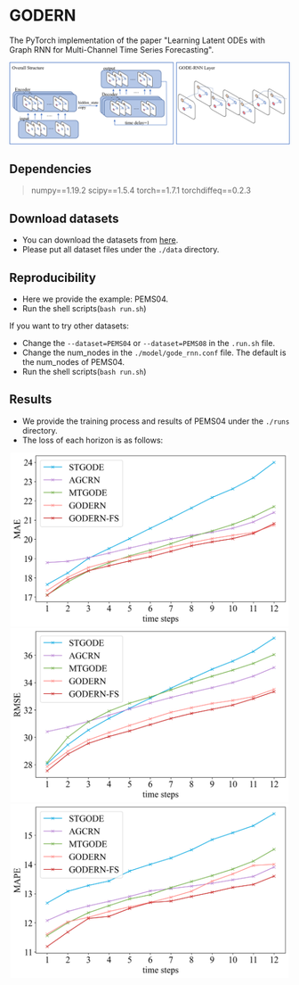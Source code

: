 # GODERN
The PyTorch implementation of the paper "Learning Latent ODEs with Graph RNN for Multi-Channel Time Series Forecasting".


![image](./pics/1.png)

## Dependencies
> numpy==1.19.2
> scipy==1.5.4
> torch==1.7.1
> torchdiffeq==0.2.3

## Download datasets
* You can download the datasets from [here](https://github.com/laiguokun/multivariate-time-series-data).
* Please put all dataset files under the `./data` directory.

## Reproducibility
* Here we provide the example: PEMS04.
* Run the shell scripts(`bash run.sh`)

If you want to try other datasets:
* Change the `--dataset=PEMS04` or `--dataset=PEMS08` in the `.run.sh` file.
* Change the num_nodes in the `./model/gode_rnn.conf` file. The default is the num_nodes of PEMS04.
* Run the shell scripts(`bash run.sh`)

## Results
* We provide the training process and results of PEMS04 under the `./runs` directory.
* The loss of each horizon is as follows:



<center class="half">
<img src="./pics/mul_hor_1.png" width=500/>
<img src="./pics/mul_hor_2.png" width=500/>
<img src="./pics/mul_hor_3.png" width=500/>
</center>


